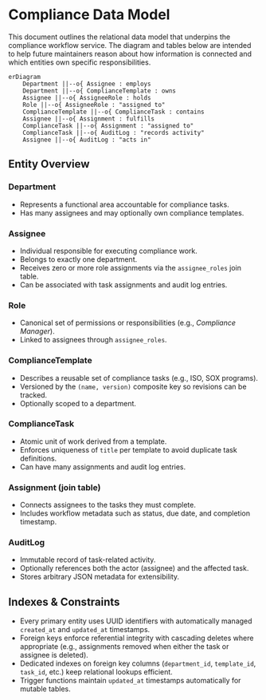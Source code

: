 # Compliance Data Model

This document outlines the relational data model that underpins the compliance workflow service. The diagram and tables below are intended to help future maintainers reason about how information is connected and which entities own specific responsibilities.

```mermaid
erDiagram
    Department ||--o{ Assignee : employs
    Department ||--o{ ComplianceTemplate : owns
    Assignee ||--o{ AssigneeRole : holds
    Role ||--o{ AssigneeRole : "assigned to"
    ComplianceTemplate ||--o{ ComplianceTask : contains
    Assignee ||--o{ Assignment : fulfills
    ComplianceTask ||--o{ Assignment : "assigned to"
    ComplianceTask ||--o{ AuditLog : "records activity"
    Assignee ||--o{ AuditLog : "acts in"
```

## Entity Overview

### Department
* Represents a functional area accountable for compliance tasks.
* Has many assignees and may optionally own compliance templates.

### Assignee
* Individual responsible for executing compliance work.
* Belongs to exactly one department.
* Receives zero or more role assignments via the `assignee_roles` join table.
* Can be associated with task assignments and audit log entries.

### Role
* Canonical set of permissions or responsibilities (e.g., _Compliance Manager_).
* Linked to assignees through `assignee_roles`.

### ComplianceTemplate
* Describes a reusable set of compliance tasks (e.g., ISO, SOX programs).
* Versioned by the `(name, version)` composite key so revisions can be tracked.
* Optionally scoped to a department.

### ComplianceTask
* Atomic unit of work derived from a template.
* Enforces uniqueness of `title` per template to avoid duplicate task definitions.
* Can have many assignments and audit log entries.

### Assignment (join table)
* Connects assignees to the tasks they must complete.
* Includes workflow metadata such as status, due date, and completion timestamp.

### AuditLog
* Immutable record of task-related activity.
* Optionally references both the actor (assignee) and the affected task.
* Stores arbitrary JSON metadata for extensibility.

## Indexes & Constraints

* Every primary entity uses UUID identifiers with automatically managed `created_at` and `updated_at` timestamps.
* Foreign keys enforce referential integrity with cascading deletes where appropriate (e.g., assignments removed when either the task or assignee is deleted).
* Dedicated indexes on foreign key columns (`department_id`, `template_id`, `task_id`, etc.) keep relational lookups efficient.
* Trigger functions maintain `updated_at` timestamps automatically for mutable tables.

